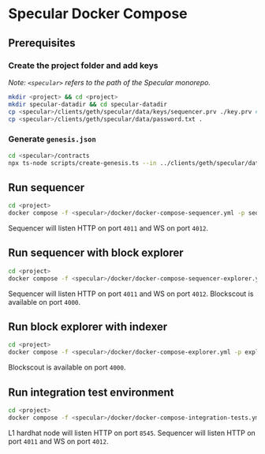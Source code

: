 # Specular Docker Compose

## Prerequisites

### Create the project folder and add keys

*Note: `<specular>` refers to the path of the Specular monorepo.*

```bash
mkdir <project> && cd <project>
mkdir specular-datadir && cd specular-datadir
cp <specular>/clients/geth/specular/data/keys/sequencer.prv ./key.prv # Change this key according to the configuration
cp <specular>/clients/geth/specular/data/password.txt .
```

### Generate `genesis.json`

```bash
cd <specular>/contracts
npx ts-node scripts/create-genesis.ts --in ../clients/geth/specular/data/base_genesis.json --out <project>/specular-datadir/genesis.json
```

## Run sequencer

```bash
cd <project>
docker compose -f <specular>/docker/docker-compose-sequencer.yml -p sequencer up -d
```

Sequencer will listen HTTP on port `4011` and WS on port `4012`.

## Run sequencer with block explorer

```bash
cd <project>
docker compose -f <specular>/docker/docker-compose-sequencer-explorer.yml -p sequencer-explorer up -d
```

Sequencer will listen HTTP on port `4011` and WS on port `4012`.
Blockscout is available on port `4000`.

## Run block explorer with indexer

```bash
cd <project>
docker compose -f <specular>/docker/docker-compose-explorer.yml -p explorer up -d
```

Blockscout is available on port `4000`.

## Run integration test environment

```bash
cd <project>
docker compose -f <specular>/docker/docker-compose-integration-tests.yml -p integration up -d
```

L1 hardhat node will listen HTTP on port `8545`.
Sequencer will listen HTTP on port `4011` and WS on port `4012`.
